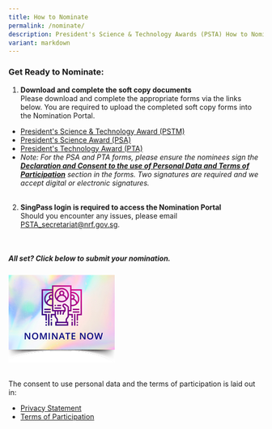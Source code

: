 ```yaml
---
title: How to Nominate
permalink: /nominate/
description: President's Science & Technology Awards (PSTA) How to Nominate
variant: markdown
---
```

### Get Ready to Nominate:

1. **Download and complete the soft copy documents**<br>
Please download and complete the appropriate forms via the links below. You are required to upload the completed soft copy forms into the Nomination Portal.
* [President's Science &amp; Technology Award (PSTM)](https://go.gov.sg/pstm-nomination-form-2025)
* [President's Science Award (PSA)](https://go.gov.sg/psa-nomination-form-2025)
* [President's Technology Award (PTA)](https://go.gov.sg/pta-nomination-form-2025)
* *Note: For the PSA and PTA forms, please ensure the nominees sign the <b><u>Declaration and Consent to the use of Personal Data and Terms of Participation</u></b> section in the forms. Two signatures are required and we accept digital or electronic signatures.*<br><br>

2. **SingPass login is required to access the Nomination Portal**<br>
Should you encounter any issues, please email PSTA_secretariat@nrf.gov.sg. 
<br>

##### All set? Click below to submit your nomination. #####
<p><a href="https://go.gov.sg/psta2024-nomination">
<img src="/images/Nominate%20Button/nomination-button2-210x173px.png" alt="Nominate now" style="width:210px;">
</a></p>
<br>
The consent to use personal data and the terms of participation is laid out in:

* [Privacy Statement](/privacy/)<br>
* [Terms of Participation](/terms-of-use/)